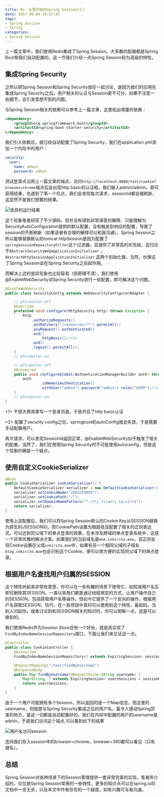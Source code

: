 ```yaml
---
title: Re：从零开始的Spring Session(三)
date: 2017-09-04 20:57:43
tags: 
- Spring Session
- Spring
categories:
- Spring Session
---
```


上一篇文章中，我们使用Redis集成了Spring Session。大多数的配置都是Spring Boot帮我们自动配置的，这一节我们介绍一点Spring Session较为高级的特性。

## 集成Spring Security

之所以把Spring Session和Spring Security放在一起讨论，是因为我们的应用在集成Spring Security之后，用户相关的认证与Session密不可分，如果不注意一些细节，会引发意想不到的问题。

与Spring Session相关的依赖可以参考上一篇文章，这里给出增量的依赖：

```xml
<dependency>
    <groupId>org.springframework.boot</groupId>
    <artifactId>spring-boot-starter-security</artifactId>
</dependency>
```

我们引入依赖后，就已经自动配置了Spring Security，我们在application.yml添加一个内存中的用户：

```yaml
security:
  user:
    name: admin
    password: admin
```

测试登录点沿用上一篇文章的端点，访问`http://localhost:8080/test/cookie?browser=chrome`端点后会出现http basic的认证框，我们输入admin/admin，即可获得结果，也遇到了第一个坑点，我们会发现每次请求，sessionId都会被刷新，这显然不是我们想要的结果。

![诡异的运行结果](http://ov0zuistv.bkt.clouddn.com/QQ%E5%9B%BE%E7%89%8720170904212709.png)

这个现象笔者研究了不少源码，但并没有得到非常满意的解释，只能理解为SecurityAutoConfiguration提供的默认配置，没有触发到响应的配置，导致了session的不断刷新（如果读者有合理的解释可以和我沟通）。Spring Session之所以能够替换默认的tomcat httpSession是因为配置了`springSessionRepositoryFilter`这个过滤器，且提供了非常高的优先级，这归功于`AbstractSecurityWebApplicationInitializer` ，`AbstractHttpSessionApplicationInitializer` 这两个初始化器，当然，也保证了Spring Session会在Spring Security之前起作用。

而解决上述的诡异现象也比较容易（但原理不清），我们使用@EnableWebSecurity对Spring Security进行一些配置，即可解决这个问题。

```java
@EnableWebSecurity
public class SecurityConfig extends WebSecurityConfigurerAdapter {

    // @formatter:off
    @Override
    protected void configure(HttpSecurity http) throws Exception {
        http
            .authorizeRequests()
            .antMatchers("/resources/**").permitAll()
            .anyRequest().authenticated()
            .and()
                .httpBasic()//<1>
            .and()
            .logout().permitAll();
    }
    // @formatter:on

    // @formatter:off
    @Autowired
    public void configureGlobal(AuthenticationManagerBuilder auth) throws Exception {
        auth
                .inMemoryAuthentication()
                .withUser("admin").password("admin").roles("USER");//<2>
    }
    // @formatter:on
}
```

<1> 不想大费周章写一个登录页面，于是开启了http basic认证

<2> 配置了security config之后，springboot的autoConfig就会失效，于是需要手动配置用户。

再次请求，可以发现SessionId返回正常，@EnableWebSecurity似乎触发了相关的配置，当然了，我们在使用Spring Security时不可能使用autoconfig，但是这个现象的确是一个疑点。

## 使用自定义CookieSerializer

```java
@Bean
public CookieSerializer cookieSerializer() {
    DefaultCookieSerializer serializer = new DefaultCookieSerializer();
    serializer.setCookieName("JSESSIONID");
    serializer.setCookiePath("/");
    serializer.setDomainNamePattern("^.+?\\.(\\w+\\.[a-z]+)$");
    return serializer;
}
```

使用上述配置后，我们可以将Spring Session默认的Cookie Key从SESSION替换为原生的JSESSIONID。而CookiePath设置为根路径且配置了相关的正则表达式，可以达到同父域下的单点登录的效果，在未涉及跨域的单点登录系统中，这是一个非常优雅的解决方案。如果我们的当前域名是`moe.cnkirito.moe`，该正则会将Cookie设置在父域`cnkirito.moe`中，如果有另一个相同父域的子域名`blog.cnkirito.moe`也会识别这个Cookie，便可以很方便的实现同父域下的单点登录。

## 根据用户名查找用户归属的SESSION

这个特性听起来非常有意思，你可以在一些有趣的场景下使用它，如知道用户名后即可删除其SESSION。一直以来我们都是通过线程绑定的方式，让用户操作自己的SESSION，包括获取用户名等操作。但如今它提供了一个反向的操作，根据用户名获取SESSION，恰巧，在一些项目中真的可以使用到这个特性，最起码，当别人问起你，或者讨论到和SESSION相关的知识时，你可以明晰一点，这是可以做到的。

我们使用Redis作为Session Store还有一个好处，就是其实现了`FindByIndexNameSessionRepository`接口，下面让我们来见证这一点。

```java
@Controller
public class CookieController {
    @Autowired
    FindByIndexNameSessionRepository<? extends ExpiringSession> sessionRepository;

    @RequestMapping("/test/findByUsername")
    @ResponseBody
    public Map findByUsername(@RequestParam String username) {
        Map<String, ? extends ExpiringSession> usersSessions = sessionRepository.findByIndexNameAndIndexValue(FindByIndexNameSessionRepository.PRINCIPAL_NAME_INDEX_NAME, username);
        return usersSessions;
    }
}
```

由于一个用户可能拥有多个Session，所以返回的是一个Map信息，而这里的username，则就是与Spring Security集成之后的用户名，最令人感动Spring厉害的地方，是这一切都是自动配置好的。我们在内存中配置的用户的username是admin，于是我们访问这个端点,可以看到如下的结果

![用户名访问session](http://ov0zuistv.bkt.clouddn.com/2.png)

连同我们存入session中的browser=chrome，browser=360都可以看见（只有键名）。

## 总结

Spring Session对各种场景下的Session管理提供一套非常完善的实现。笔者所介绍的，仅仅是Spring Session常用的一些特性，更多的知识点可以在spring.io的文档中一览无余，以及本文中作者存在的一个疑惑，如有兴趣可与我沟通。